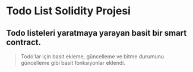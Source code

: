 # Todo List Solidity Projesi

## Todo listeleri yaratmaya yarayan basit bir smart contract.

> Todo'lar için basit ekleme, güncelleme ve bitme durumunu güncelleme gibi basit fonksiyonlar eklendi.
